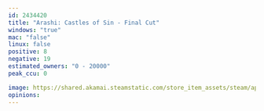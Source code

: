 ```yaml
---
id: 2434420
title: "Arashi: Castles of Sin - Final Cut"
windows: "true"
mac: "false"
linux: false
positive: 8
negative: 19
estimated_owners: "0 - 20000"
peak_ccu: 0

image: https://shared.akamai.steamstatic.com/store_item_assets/steam/apps/2434420/header.jpg?t=1720719112
opinions:
---
```

